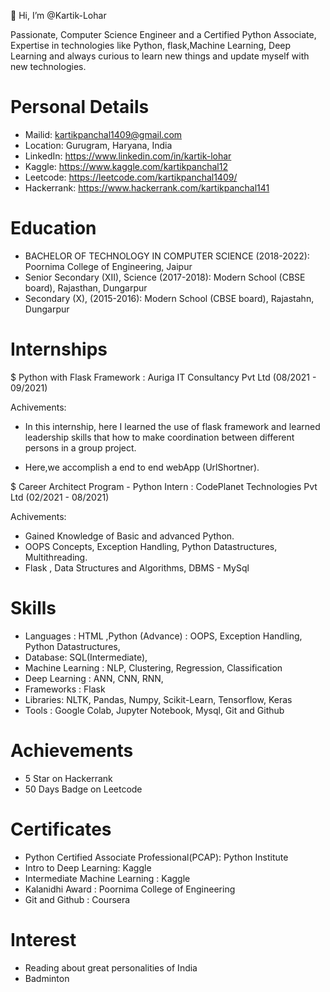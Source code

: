 👋 Hi, I’m @Kartik-Lohar

Passionate, Computer Science Engineer and a Certified Python Associate, Expertise in technologies like Python, flask,Machine Learning, Deep Learning and always curious to learn new things and update myself with new technologies.

# Personal Details
- Mailid: kartikpanchal1409@gmail.com
- Location: Gurugram, Haryana, India
- LinkedIn: https://www.linkedin.com/in/kartik-lohar
- Kaggle: https://www.kaggle.com/kartikpanchal12
- Leetcode: https://leetcode.com/kartikpanchal1409/
- Hackerrank: https://www.hackerrank.com/kartikpanchal141

# Education
- BACHELOR OF TECHNOLOGY IN COMPUTER SCIENCE (2018-2022): Poornima College of Engineering, Jaipur
- Senior Secondary (XII), Science (2017-2018): Modern School (CBSE board), Rajasthan, Dungarpur 
- Secondary (X), (2015-2016): Modern School (CBSE board), Rajastahn, Dungarpur

# Internships
$ Python with Flask Framework : Auriga IT Consultancy Pvt Ltd (08/2021 - 09/2021)

 Achivements: 
 - In this internship, here I learned the use of flask framework and learned leadership skills that how to make coordination between different persons in a group project.

 - Here,we accomplish a end to end webApp (UrlShortner).

$ Career Architect Program - Python Intern : CodePlanet Technologies Pvt Ltd (02/2021 - 08/2021)

Achivements:
 - Gained Knowledge of Basic and advanced Python. 
 - OOPS Concepts, Exception Handling, Python Datastructures, Multithreading. 
 - Flask , Data Structures and Algorithms, DBMS - MySql

# Skills
 - Languages : HTML ,Python (Advance) : OOPS, Exception Handling, Python Datastructures,
 - Database: SQL(Intermediate),
 - Machine Learning : NLP, Clustering, Regression, Classification
 - Deep Learning : ANN, CNN, RNN, 
 - Frameworks : Flask 
 - Libraries: NLTK, Pandas, Numpy, Scikit-Learn, Tensorflow, Keras
 - Tools : Google Colab, Jupyter Notebook, Mysql, Git and Github

# Achievements
 - 5 Star on Hackerrank
 - 50 Days Badge on Leetcode

# Certificates
 - Python Certified Associate Professional(PCAP): Python Institute
 - Intro to Deep Learning: Kaggle
 - Intermediate Machine Learning : Kaggle
 - Kalanidhi Award : Poornima College of Engineering
 - Git and Github : Coursera

# Interest 
 - Reading about great personalities of India
 - Badminton


<!-- 
- 👀 I’m interested in Data Scientist Roles
- 🌱 I’m currently learning Machine Learning and Deep learning
- 💞️ I’m looking to collaborate on ML, DL based Projects
- 📫 How to reach me just contact on my mail kartikpanchal1409@gmail.com -->

